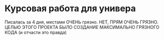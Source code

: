 # Курсовая работа для универа
Писалась за 4 дня, местами ОЧЕНЬ грязно. НЕТ, ПРЯМ ОЧЕНЬ ГРЯЗНО. ЦЕЛЬЮ ЭТОГО ПРОЕКТА БЫЛО СОЗДАНИЕ МАКСИМАЛЬНО ГРЯЗНОГО КОДА (и отчасти это правда)
